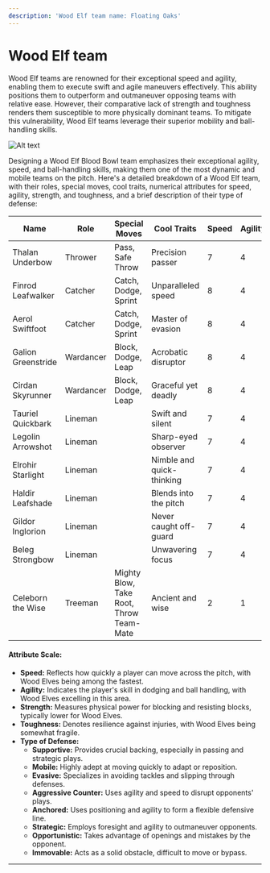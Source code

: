 ```yaml
---
description: 'Wood Elf team name: Floating Oaks'
---
```


# Wood Elf team

Wood Elf teams are renowned for their exceptional speed and agility, enabling them to execute swift and agile maneuvers effectively. This ability positions them to outperform and outmaneuver opposing teams with relative ease. However, their comparative lack of strength and toughness renders them susceptible to more physically dominant teams. To mitigate this vulnerability, Wood Elf teams leverage their superior mobility and ball-handling skills.

![Alt text](Images/Dalle4\_wood\_elf)

Designing a Wood Elf Blood Bowl team emphasizes their exceptional agility, speed, and ball-handling skills, making them one of the most dynamic and mobile teams on the pitch. Here's a detailed breakdown of a Wood Elf team, with their roles, special moves, cool traits, numerical attributes for speed, agility, strength, and toughness, and a brief description of their type of defense:

<table><thead><tr><th width="135">Name</th><th width="118">Role</th><th width="145">Special Moves</th><th>Cool Traits</th><th>Speed</th><th>Agility</th><th>Strength</th><th>Toughness</th><th>Type of Defense</th></tr></thead><tbody><tr><td>Thalan Underbow</td><td>Thrower</td><td>Pass, Safe Throw</td><td>Precision passer</td><td>7</td><td>4</td><td>3</td><td>7</td><td>Supportive</td></tr><tr><td>Finrod Leafwalker</td><td>Catcher</td><td>Catch, Dodge, Sprint</td><td>Unparalleled speed</td><td>8</td><td>4</td><td>2</td><td>7</td><td>Mobile</td></tr><tr><td>Aerol Swiftfoot</td><td>Catcher</td><td>Catch, Dodge, Sprint</td><td>Master of evasion</td><td>8</td><td>4</td><td>2</td><td>7</td><td>Evasive</td></tr><tr><td>Galion Greenstride</td><td>Wardancer</td><td>Block, Dodge, Leap</td><td>Acrobatic disruptor</td><td>8</td><td>4</td><td>3</td><td>7</td><td>Aggressive Counter</td></tr><tr><td>Cirdan Skyrunner</td><td>Wardancer</td><td>Block, Dodge, Leap</td><td>Graceful yet deadly</td><td>8</td><td>4</td><td>3</td><td>7</td><td>Aggressive Counter</td></tr><tr><td>Tauriel Quickbark</td><td>Lineman</td><td></td><td>Swift and silent</td><td>7</td><td>4</td><td>3</td><td>7</td><td>Anchored</td></tr><tr><td>Legolin Arrowshot</td><td>Lineman</td><td></td><td>Sharp-eyed observer</td><td>7</td><td>4</td><td>3</td><td>7</td><td>Strategic</td></tr><tr><td>Elrohir Starlight</td><td>Lineman</td><td></td><td>Nimble and quick-thinking</td><td>7</td><td>4</td><td>3</td><td>7</td><td>Anchored</td></tr><tr><td>Haldir Leafshade</td><td>Lineman</td><td></td><td>Blends into the pitch</td><td>7</td><td>4</td><td>3</td><td>7</td><td>Opportunistic</td></tr><tr><td>Gildor Inglorion</td><td>Lineman</td><td></td><td>Never caught off-guard</td><td>7</td><td>4</td><td>3</td><td>7</td><td>Strategic</td></tr><tr><td>Beleg Strongbow</td><td>Lineman</td><td></td><td>Unwavering focus</td><td>7</td><td>4</td><td>3</td><td>7</td><td>Anchored</td></tr><tr><td>Celeborn the Wise</td><td>Treeman</td><td>Mighty Blow, Take Root, Throw Team-Mate</td><td>Ancient and wise</td><td>2</td><td>1</td><td>6</td><td>10</td><td>Immovable</td></tr></tbody></table>

#### Attribute Scale:

* **Speed:** Reflects how quickly a player can move across the pitch, with Wood Elves being among the fastest.
* **Agility:** Indicates the player's skill in dodging and ball handling, with Wood Elves excelling in this area.
* **Strength:** Measures physical power for blocking and resisting blocks, typically lower for Wood Elves.
* **Toughness:** Denotes resilience against injuries, with Wood Elves being somewhat fragile.
* **Type of Defense:**
  * **Supportive:** Provides crucial backing, especially in passing and strategic plays.
  * **Mobile:** Highly adept at moving quickly to adapt or reposition.
  * **Evasive:** Specializes in avoiding tackles and slipping through defenses.
  * **Aggressive Counter:** Uses agility and speed to disrupt opponents' plays.
  * **Anchored:** Uses positioning and agility to form a flexible defensive line.
  * **Strategic:** Employs foresight and agility to outmaneuver opponents.
  * **Opportunistic:** Takes advantage of openings and mistakes by the opponent.
  * **Immovable:** Acts as a solid obstacle, difficult to move or bypass.



***
